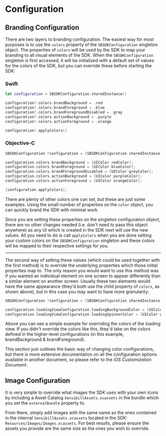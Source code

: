 # Configuration

## Branding Configuration

There are two layers to branding configuration. The easiest way for most purposes is to use the `colors` property of the `SBSDKConfiguration` singleton object. The properties of `colors` will be used by the SDK to map your branding to all visual elements of the SDK. When the `SBSDKConfiguration` singleton is first accessed, it will be initialized with a default set of values for the colors of the SDK, but you can override these before starting the SDK:

### Swift
```swift
let configuration = SBSDKConfiguration.sharedInstance()

configuration?.colors.brandBackground = .red
configuration?.colors.brandForeground = .blue
configuration?.colors.brandForegroundDisabled = .gray
configuration?.colors.actionBackground = .purple
configuration?.colors.actionForeground = .orange

configuration?.applyColors()
```

### Objective-C
```objective-c
SBSDKConfiguration *configuration = [SBSDKConfiguration sharedInstance];

configuration.colors.brandBackground = [UIColor redColor];
configuration.colors.brandForeground = [UIColor blueColor];
configuration.colors.brandForegroundDisabled = [UIColor greyColor];
configuration.colors.actionBackground = [UIColor purpleColor];
configuration.colors.actionForeground = [UIColor orangeColor];

[configuration applyColors];
```

There are plenty of other colors one can set, but these are just some examples. Using the small number of properties on the `color` object, you can quickly brand the SDK with minimal work.

Since you are setting these properties on the singleton configuration object, there are no other changes needed (i.e. don't need to pass this object anywhere) as any UI which is created in the SDK next will use the new values. All you need to do is call `applyColors` when you are done setting your custom colors on the `SBSDKConfiguration` singleton and these colors will be mapped to their respective settings for you.

---

The second way of setting these values (which could be used together with the first method) is to override the underlying properties which those initial properties map to. The only reason you would want to use this method was if you wanted an individual element on one screen to appear differently than a similar element on another screen. Usually these two elements would have the same appearance (they'd both use the child property of `colors`, as shown above), but in this case you may want to have more granularity:

```objective-c
SBSDKConfiguration *configuration = [SBSDKConfiguration sharedInstance];

configuration.loadingViewConfiguration.loadingBackgroundColor = [UIColor blackColor];
configuration.loadingViewConfiguration.loadingSpinnerColor = [UIColor whiteColor];
```

Above you can see a simple example for overriding the colors of the loading view. If you didn't override the colors like this, they'd take on the colors defined in the higher-level configurations (in this example, brandBackground & brandForeground).

This section just outlines the basic way of changing color configurations, but there is more extensive documentation on all the configuration options available in another document, so please refer to the _iOS Customization Document_.

## Image Configuration

It is very simple to override what images the SDK uses with your own icons by including a Asset Catalog `SensibillAssets.xcassets` in the bundle which you set the `externalBundle` property to.

From there, simply add images with the same name as the ones contained in the internal `SensibillAssets.xcassets` located in the SDK: `Resources/Images/Images.xcassets`. For best results, please ensure the assets you provide are the same size as the ones you wish to override.
